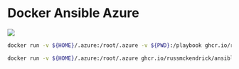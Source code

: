 # Docker Ansible Azure

[![](https://github.com/russmckendrick/docker-ansible-azure/workflows/ansible/badge.svg)](https://github.com/users/russmckendrick/packages/container/package/ansible)

``` bash
docker run -v ${HOME}/.azure:/root/.azure -v ${PWD}:/playbook ghcr.io/russmckendrick/ansible:latest ansible-playbook -i inv site.yml
```

``` bash
docker run -v ${HOME}/.azure:/root/.azure ghcr.io/russmckendrick/ansible:latest az account list
```
